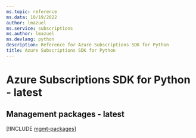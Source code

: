 ```yaml
---
ms.topic: reference
ms.data: 10/19/2022
author: lmazuel
ms.service: subscriptions
ms.author: lmazuel
ms.devlang: python
description: Reference for Azure Subscriptions SDK for Python
title: Azure Subscriptions SDK for Python
---
```

# Azure Subscriptions SDK for Python - latest

## Management packages - latest
[!INCLUDE [mgmt-packages](subscriptions-mgmt-index.md)]